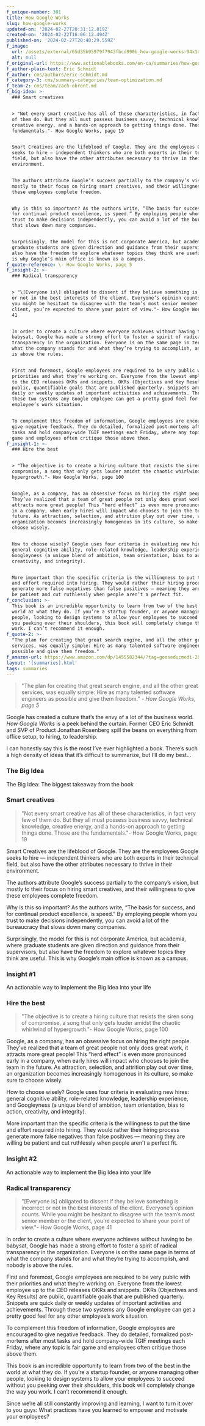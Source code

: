 ```yaml
---
f_unique-number: 301
title: How Google Works
slug: how-google-works
updated-on: '2024-02-27T20:31:12.819Z'
created-on: '2024-02-22T16:06:12.494Z'
published-on: '2024-02-27T20:40:29.559Z'
f_image:
  url: /assets/external/65d35b95979f7943fbcd990b_how-google-works-94x144.jpeg
  alt: null
f_original-url: https://www.actionablebooks.com/en-ca/summaries/how-google-works/
f_author-plain-text: Eric Schmidt
f_author: cms/authors/eric-schmidt.md
f_category-3: cms/summary-categories/team-optimization.md
f_team-2: cms/team/zach-obront.md
f_big-idea: >-
  ### Smart creatives


  > "Not every smart creative has all of these characteristics, in fact very few
  of them do. But they all must possess business savvy, technical knowledge,
  creative energy, and a hands-on approach to getting things done. Those are the
  fundamentals."- How Google Works, page 19


  Smart Creatives are the lifeblood of Google. They are the employees Google
  seeks to hire — independent thinkers who are both experts in their technical
  field, but also have the other attributes necessary to thrive in their
  environment.


  The authors attribute Google’s success partially to the company’s vision, but
  mostly to their focus on hiring smart creatives, and their willingness to give
  these employees complete freedom.


  Why is this so important? As the authors write, “The basis for success, and
  for continual product excellence, is speed.” By employing people whom you
  trust to make decisions independently, you can avoid a lot of the bureaucracy
  that slows down many companies.


  Surprisingly, the model for this is not corporate America, but academia, where
  graduate students are given direction and guidance from their supervisors, but
  also have the freedom to explore whatever topics they think are useful. This
  is why Google’s main office is known as a campus.
f_quote-reference: \- How Google Works, page 5
f_insight-2: >-
  ### Radical transparency


  > "\[Everyone is\] obligated to dissent if they believe something is incorrect
  or not in the best interests of the client. Everyone’s opinion counts. While
  you might be hesitant to disagree with the team’s most senior member or the
  client, you’re expected to share your point of view."- How Google Works, page
  41


  In order to create a culture where everyone achieves without having to be
  babysat, Google has made a strong effort to foster a spirit of radical
  transparency in the organization. Everyone is on the same page in terms of
  what the company stands for and what they’re trying to accomplish, and nobody
  is above the rules.


  First and foremost, Google employees are required to be very public with their
  priorities and what they’re working on. Everyone from the lowest employee up
  to the CEO releases OKRs and snippets. OKRs (Objectives and Key Results) are
  public, quantifiable goals that are published quarterly. Snippets are quick
  daily or weekly updates of important activities and achievements. Through
  these two systems any Google employee can get a pretty good feel for any other
  employee’s work situation.


  To complement this freedom of information, Google employees are encouraged to
  give negative feedback. They do detailed, formalized post-mortems after most
  tasks and hold company-wide TGIF meetings each Friday, where any topic is fair
  game and employees often critique those above them.
f_insight-1: >-
  ### Hire the best


  > "The objective is to create a hiring culture that resists the siren song of
  compromise, a song that only gets louder amidst the chaotic whirlwind of
  hypergrowth."- How Google Works, page 100


  Google, as a company, has an obsessive focus on hiring the right people.
  They’ve realized that a team of great people not only does great work, it
  attracts more great people! This “herd effect” is even more pronounced early
  in a company, when early hires will impact who chooses to join the team in the
  future. As attraction, selection, and attrition play out over time, an
  organization becomes increasingly homogenous in its culture, so make sure to
  choose wisely.


  How to choose wisely? Google uses four criteria in evaluating new hires:
  general cognitive ability, role-related knowledge, leadership experience, and
  Googleyness (a unique blend of ambition, team orientation, bias to action,
  creativity, and integrity).


  More important than the specific criteria is the willingness to put the time
  and effort required into hiring. They would rather their hiring process
  generate more false negatives than false positives — meaning they are willing
  be patient and cut ruthlessly when people aren’t a perfect fit.
f_conclusion: >-
  This book is an incredible opportunity to learn from two of the best in the
  world at what they do. If you’re a startup founder, or anyone managing other
  people, looking to design systems to allow your employees to succeed without
  you peeking over their shoulders, this book will completely change the way you
  work. I can’t recommend it enough.
f_quote-2: >-
  "The plan for creating that great search engine, and all the other great
  services, was equally simple: Hire as many talented software engineers as
  possible and give them freedom."
f_amazon-url: https://www.amazon.com/dp/1455582344/?tag=gooseducmedi-20
layout: '[summaries].html'
tags: summaries
---
```


> "The plan for creating that great search engine, and all the other great services, was equally simple: Hire as many talented software engineers as possible and give them freedom." _\- How Google Works, page 5_

Google has created a culture that’s the envy of a lot of the business world. _How Google Works_ is a peek behind the curtain. Former CEO Eric Schmidt and SVP of Product Jonathan Rosenberg spill the beans on everything from office setup, to hiring, to leadership.

I can honestly say this is the most I’ve ever highlighted a book. There’s such a high density of ideas that it’s difficult to summarize, but I’ll do my best…

### The Big Idea

The Big Idea: The biggest takeaway from the book

### Smart creatives

> "Not every smart creative has all of these characteristics, in fact very few of them do. But they all must possess business savvy, technical knowledge, creative energy, and a hands-on approach to getting things done. Those are the fundamentals."- How Google Works, page 19

Smart Creatives are the lifeblood of Google. They are the employees Google seeks to hire — independent thinkers who are both experts in their technical field, but also have the other attributes necessary to thrive in their environment.

The authors attribute Google’s success partially to the company’s vision, but mostly to their focus on hiring smart creatives, and their willingness to give these employees complete freedom.

Why is this so important? As the authors write, “The basis for success, and for continual product excellence, is speed.” By employing people whom you trust to make decisions independently, you can avoid a lot of the bureaucracy that slows down many companies.

Surprisingly, the model for this is not corporate America, but academia, where graduate students are given direction and guidance from their supervisors, but also have the freedom to explore whatever topics they think are useful. This is why Google’s main office is known as a campus.

### Insight #1

An actionable way to implement the Big Idea into your life

### Hire the best

> "The objective is to create a hiring culture that resists the siren song of compromise, a song that only gets louder amidst the chaotic whirlwind of hypergrowth."- How Google Works, page 100

Google, as a company, has an obsessive focus on hiring the right people. They’ve realized that a team of great people not only does great work, it attracts more great people! This “herd effect” is even more pronounced early in a company, when early hires will impact who chooses to join the team in the future. As attraction, selection, and attrition play out over time, an organization becomes increasingly homogenous in its culture, so make sure to choose wisely.

How to choose wisely? Google uses four criteria in evaluating new hires: general cognitive ability, role-related knowledge, leadership experience, and Googleyness (a unique blend of ambition, team orientation, bias to action, creativity, and integrity).

More important than the specific criteria is the willingness to put the time and effort required into hiring. They would rather their hiring process generate more false negatives than false positives — meaning they are willing be patient and cut ruthlessly when people aren’t a perfect fit.

### Insight #2

An actionable way to implement the Big Idea into your life

### Radical transparency

> "\[Everyone is\] obligated to dissent if they believe something is incorrect or not in the best interests of the client. Everyone’s opinion counts. While you might be hesitant to disagree with the team’s most senior member or the client, you’re expected to share your point of view."- How Google Works, page 41

In order to create a culture where everyone achieves without having to be babysat, Google has made a strong effort to foster a spirit of radical transparency in the organization. Everyone is on the same page in terms of what the company stands for and what they’re trying to accomplish, and nobody is above the rules.

First and foremost, Google employees are required to be very public with their priorities and what they’re working on. Everyone from the lowest employee up to the CEO releases OKRs and snippets. OKRs (Objectives and Key Results) are public, quantifiable goals that are published quarterly. Snippets are quick daily or weekly updates of important activities and achievements. Through these two systems any Google employee can get a pretty good feel for any other employee’s work situation.

To complement this freedom of information, Google employees are encouraged to give negative feedback. They do detailed, formalized post-mortems after most tasks and hold company-wide TGIF meetings each Friday, where any topic is fair game and employees often critique those above them.

This book is an incredible opportunity to learn from two of the best in the world at what they do. If you’re a startup founder, or anyone managing other people, looking to design systems to allow your employees to succeed without you peeking over their shoulders, this book will completely change the way you work. I can’t recommend it enough.

Since we’re all still constantly improving and learning, I want to turn it over to you guys: What practices have you learned to empower and motivate your employees?

